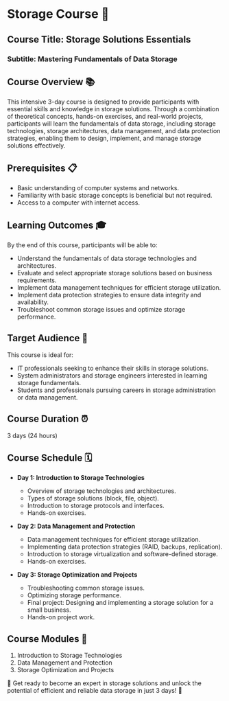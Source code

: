 # Storage Course 💾

## Course Title: Storage Solutions Essentials
### Subtitle: Mastering Fundamentals of Data Storage

## Course Overview 📚
This intensive 3-day course is designed to provide participants with essential skills and knowledge in storage solutions. Through a combination of theoretical concepts, hands-on exercises, and real-world projects, participants will learn the fundamentals of data storage, including storage technologies, storage architectures, data management, and data protection strategies, enabling them to design, implement, and manage storage solutions effectively.

## Prerequisites 📋
- Basic understanding of computer systems and networks.
- Familiarity with basic storage concepts is beneficial but not required.
- Access to a computer with internet access.

## Learning Outcomes 🎓
By the end of this course, participants will be able to:
- Understand the fundamentals of data storage technologies and architectures.
- Evaluate and select appropriate storage solutions based on business requirements.
- Implement data management techniques for efficient storage utilization.
- Implement data protection strategies to ensure data integrity and availability.
- Troubleshoot common storage issues and optimize storage performance.

## Target Audience 🎯
This course is ideal for:
- IT professionals seeking to enhance their skills in storage solutions.
- System administrators and storage engineers interested in learning storage fundamentals.
- Students and professionals pursuing careers in storage administration or data management.

## Course Duration ⏰
3 days (24 hours)

## Course Schedule 🗓️
- **Day 1: Introduction to Storage Technologies**
  - Overview of storage technologies and architectures.
  - Types of storage solutions (block, file, object).
  - Introduction to storage protocols and interfaces.
  - Hands-on exercises.

- **Day 2: Data Management and Protection**
  - Data management techniques for efficient storage utilization.
  - Implementing data protection strategies (RAID, backups, replication).
  - Introduction to storage virtualization and software-defined storage.
  - Hands-on exercises.

- **Day 3: Storage Optimization and Projects**
  - Troubleshooting common storage issues.
  - Optimizing storage performance.
  - Final project: Designing and implementing a storage solution for a small business.
  - Hands-on project work.

## Course Modules 📑
1. Introduction to Storage Technologies
2. Data Management and Protection
3. Storage Optimization and Projects

🚀 Get ready to become an expert in storage solutions and unlock the potential of efficient and reliable data storage in just 3 days! 🚀
